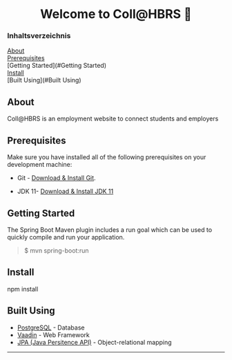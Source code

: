 <h1 align="center">Welcome to Coll@HBRS 👋</h1>

### Inhaltsverzeichnis

[About](#About)<br>
[Prerequisites](#Prerequisites)<br>
[Getting Started](#Getting Started)<br>
[Install](#Install)<br>
[Built Using](#Built Using)<br>

## About
Coll@HBRS is an employment website to connect students and employers

## Prerequisites
Make sure you have installed all of the following prerequisites on your development machine:
* Git - [Download & Install Git](https://git-scm.com/downloads).
+ JDK 11- [Download & Install JDK 11](https://openjdk.java.net/projects/jdk/11/)


## Getting Started
The Spring Boot Maven plugin includes a run goal which can be used to quickly compile and run your application. 
>$ mvn spring-boot:run

## Install

npm install

##  Built Using

- [PostgreSQL](https://www.postgresql.org/) - Database
- [Vaadin](https://vaadin.com/) - Web Framework
- [JPA (Java Persitence API)](https://vaadin.com/) - Object-relational mapping









***
